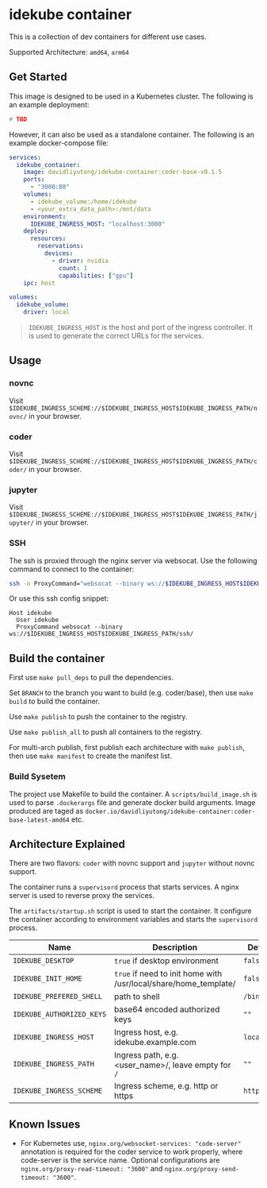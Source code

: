 # idekube container

This is a collection of dev containers for different use cases.

Supported Architecture: `amd64`, `arm64`

## Get Started

This image is designed to be used in a Kubernetes cluster. The following is an example deployment:

```yaml
# TBD
```

However, it can also be used as a standalone container. The following is an example docker-compose file:

```yaml
services:
  idekube_container:
    image: davidliyutong/idekube-container:coder-base-v0.1.5
    ports:
      - "3000:80"
    volumes:
      - idekube_volume:/home/idekube
      - <your_extra_data_path>:/mnt/data
    environment:
      IDEKUBE_INGRESS_HOST: "localhost:3000"
    deploy:
      resources:
        reservations:
          devices:
            - driver: nvidia
              count: 1
              capabilities: ["gpu"]
    ipc: host

volumes:
  idekube_volume:
    driver: local
```

> `IDEKUBE_INGRESS_HOST` is the host and port of the ingress controller. It is used to generate the correct URLs for the services.

## Usage

### novnc

Visit `$IDEKUBE_INGRESS_SCHEME://$IDEKUBE_INGRESS_HOST$IDEKUBE_INGRESS_PATH/novnc/` in your browser.

### coder

Visit `$IDEKUBE_INGRESS_SCHEME://$IDEKUBE_INGRESS_HOST$IDEKUBE_INGRESS_PATH/coder/` in your browser.

### jupyter

Visit `$IDEKUBE_INGRESS_SCHEME://$IDEKUBE_INGRESS_HOST$IDEKUBE_INGRESS_PATH/jupyter/` in your browser.

### SSH

The ssh is proxied through the nginx server via websocat. Use the following command to connect to the container:

```bash
ssh -o ProxyCommand="websocat --binary ws://$IDEKUBE_INGRESS_HOST$IDEKUBE_INGRESS_PATH/ssh/" idekube@idekube
```

Or use this ssh config snippet:

```ssh-config
Host idekube
  User idekube
  ProxyCommand websocat --binary ws://$IDEKUBE_INGRESS_HOST$IDEKUBE_INGRESS_PATH/ssh/
```

## Build the container

First use `make pull_deps` to pull the dependencies.

Set `BRANCH` to the branch you want to build (e.g. coder/base), then use `make build` to build the container.

Use `make publish` to push the container to the registry.

Use `make publish_all` to push all containers to the registry.

For multi-arch publish, first publish each architecture with `make publish`, then use `make manifest` to create the manifest list.

### Build Sysetem

The project use Makefile to build the container. A `scripts/build_image.sh` is used to parse `.dockerargs` file and generate docker build arguments. Image produced are taged as `docker.io/davidliyutong/idekube-container:coder-base-latest-amd64` etc.

## Architecture Explained

There are two flavors: `coder` with novnc support and `jupyter` without novnc support.

The container runs a `supervisord` process that starts services. A nginx server is used to reverse proxy the services.

The `artifacts/startup.sh` script is used to start the container. It configure the container according to environment variables and starts the `supervisord` process.

| Name                      | Description                                                      | Default     |
| ------------------------- | ---------------------------------------------------------------- | ----------- |
| `IDEKUBE_DESKTOP`         | `true` if desktop environment                                    | `false`     |
| `IDEKUBE_INIT_HOME`       | `true` if need to init home with /usr/local/share/home_template/ | `false`     |
| `IDEKUBE_PREFERED_SHELL`  | path to shell                                                    | `/bin/bash` |
| `IDEKUBE_AUTHORIZED_KEYS` | base64 encoded authorized keys                                   | `""`        |
| `IDEKUBE_INGRESS_HOST`    | Ingress host, e.g. idekube.example.com                           | `localhost` |
| `IDEKUBE_INGRESS_PATH`    | Ingress path, e.g. <user_name>/, leave empty for `/`             | `""`        |
| `IDEKUBE_INGRESS_SCHEME`  | Ingress scheme, e.g. http or https                               | `http`      |

## Known Issues

- For Kubernetes use, `nginx.org/websocket-services: "code-server"` annotation is required for the coder service to work properly, where code-server is the service name. Optional configurations are `nginx.org/proxy-read-timeout: "3600"` and `nginx.org/proxy-send-timeout: "3600"`.
